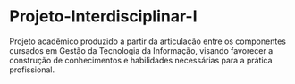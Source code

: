 # Projeto-Interdisciplinar-I
Projeto acadêmico produzido a partir da articulação entre os componentes cursados em Gestão da Tecnologia da Informação, visando favorecer a construção de conhecimentos e habilidades necessárias para a prática profissional.
